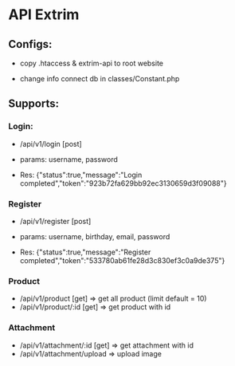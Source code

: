 # API Extrim

## Configs:
- copy .htaccess & extrim-api to root website

- change info connect db in classes/Constant.php
 
 ## Supports:
 ### Login: 
 - /api/v1/login [post] 
 
 - params: username, password
 
 - Res: {"status":true,"message":"Login completed","token":"923b72fa629bb92ec3130659d3f09088"}

### Register 

 - /api/v1/register [post] 
 
 - params: username, birthday, email, password
 
 - Res: {"status":true,"message":"Register completed","token":"533780ab61fe28d3c830ef3c0a9de375"}
 
 ### Product
 
 - /api/v1/product [get] => get all product (limit default = 10)
 - /api/v1/product/:id [get] => get product with id
 
 ### Attachment
 - /api/v1/attachment/:id [get] => get attachment with id
 - /api/v1/attachment/upload => upload image
 